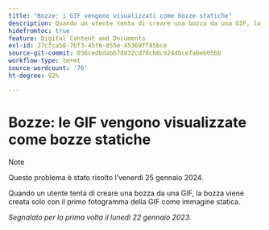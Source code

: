 ```yaml
---
title: "Bozze: i GIF vengono visualizzati come bozze statiche"
description: Quando un utente tenta di creare una bozza da una GIF, la bozza viene creata solo con il primo fotogramma della GIF come immagine statica.
hidefromtoc: true
feature: Digital Content and Documents
exl-id: 27cfca56-7bf3-45f6-855e-45369ff85bce
source-git-commit: 036cedbdabb7dd32cd78cb0c924dbcefabeb05bb
workflow-type: tm+mt
source-wordcount: '76'
ht-degree: 92%

---
```


# Bozze: le GIF vengono visualizzate come bozze statiche

>[!NOTE]
>
>Questo problema è stato risolto l’venerdì 25 gennaio 2024.

Quando un utente tenta di creare una bozza da una GIF, la bozza viene creata solo con il primo fotogramma della GIF come immagine statica.

_Segnalato per la prima volta il lunedì 22 gennaio 2023._

